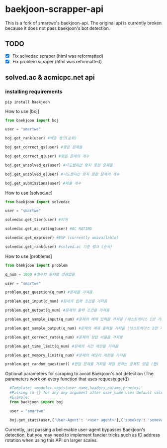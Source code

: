 # baekjoon-scrapper-api
This is a fork of smartwe's baekjoon-api. The original api is currently broken because it does not pass baekjoon's bot detection.

## TODO
- [x] Fix solvedac scraper (html was reformatted)
- [x] Fix problem scraper (html was reformatted)

## solved.ac & acmicpc.net api
  
### installing requirements
```
pip install baekjoon
```
  
  How to use [boj]
  ```Python
  from baekjoon import boj
  
  user = "smartwe"
  
  boj.get_rank(user) #백준 랭크(순위)
  
  boj.get_correct_qs(user) #맞은 문제들
  
  boj.get_correct_q(user) #맞은 문제의 개수
  
  boj.get_unsolved_qs(user) #시도했지만 맞지 못한 문제들
  
  boj.get_unsolved_q(user) #시도했지만 맞지 못한 문제의 개수
  
  boj.get_submissions(user) #제출 개수
  ```
  
  How to use [solved.ac]
  ```Python
  from baekjoon import solvedac
  
  user = "smartwe"
  
  solvedac.get_tier(user) #티어
  
  solvedac.get_ac_rating(user) #AC RATING
  
  solvedac.get_exp(user) #EXP (currently unavailable)
  
  solvedac.get_rank(user) #solved.ac 기준 랭크 (순위)
  ```
  
  How to use [problems]
  ```Python
  from baekjoon import problem
  
  q_num = 1000 #정수와 문자열 상관없음
  
  user = "smartwe"
  
  problem.get_question(q_num) #문제를 가져옴
  
  problem.get_input(q_num) #문제의 입력 조건을 가져옴
  
  problem.get_output(q_num) #문제의 출력 조건을 가져옴
  
  problem.get_sample_input(q_num) #문제의 예제 입력을 가져옴 (테스트케이스 1만 가능 현재까지는(쩝))
  
  problem.get_sample_output(q_num) #문제의 예제 출력을 가져옴 (테스트케이스 1만 가능 현재까지는(쩝))
  
  problem.get_correct_rate(q_num) #문제의 정답 비율을 가져옴
  
  problem.get_time_limit(q_num) #문제의 시간 제한을 가져옴
  
  problem.get_memory_limit(q_num) #문제의 메모리 제한을 가져옴
  
  problem.get_random_question() #랜덤 문제를 가져옴 채첨 못하는 문제도 있음 (쩝)
  ```
  
  Optional parameters for scraping to avoid Baekjoon's bot detection
  (The parameters work on every function that uses requests.get())
  ```Python
    #Template: <module>.<api>(user_name,headers,params,proxies)
    #Passing in {} for any any argument after user_name uses default value from requests.get()
    #Example:
    from baekjoon import boj

    user = "smartwe"

    boj.get_stats(user,{'User-Agent': '<user agent>'},{'somekey': 'somevalue', 'somekey2': 'somevalue2'},{"http":"http://0.0.0.0:80","https":"https://0.0.0.0:422","ftp":"ftp://0.0.0.0:21"}) 
  ```
  Currently, just passing a believable user-agent bypasses Baekjoon's detection, but you may need to implement fancier tricks such as ID address rotation when using this API on larger scales.